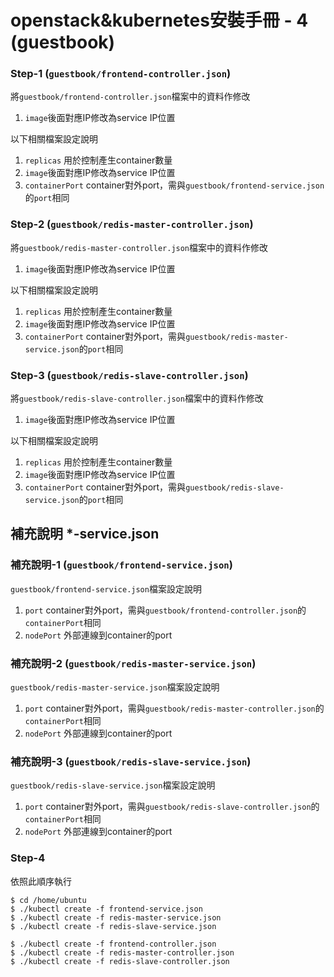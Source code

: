 # openstack&kubernetes安裝手冊 - 4 (guestbook)
 
### Step-1 (`guestbook/frontend-controller.json`)
將`guestbook/frontend-controller.json`檔案中的資料作修改
1. `image`後面對應IP修改為service IP位置
 
以下相關檔案設定說明
1. `replicas` 用於控制產生container數量
2. `image`後面對應IP修改為service IP位置
3. `containerPort` container對外port，需與`guestbook/frontend-service.json`的`port`相同
 
 
### Step-2 (`guestbook/redis-master-controller.json`)
將`guestbook/redis-master-controller.json`檔案中的資料作修改
1. `image`後面對應IP修改為service IP位置
 
以下相關檔案設定說明
1. `replicas` 用於控制產生container數量
2. `image`後面對應IP修改為service IP位置
3. `containerPort` container對外port，需與`guestbook/redis-master-service.json`的`port`相同
 
 
### Step-3 (`guestbook/redis-slave-controller.json`)
將`guestbook/redis-slave-controller.json`檔案中的資料作修改
1. `image`後面對應IP修改為service IP位置
 
以下相關檔案設定說明
1. `replicas` 用於控制產生container數量
2. `image`後面對應IP修改為service IP位置
3. `containerPort` container對外port，需與`guestbook/redis-slave-service.json`的`port`相同
 
 
## 補充說明 *-service.json
 
### 補充說明-1 (`guestbook/frontend-service.json`)
`guestbook/frontend-service.json`檔案設定說明
1. `port` container對外port，需與`guestbook/frontend-controller.json`的`containerPort`相同
2. `nodePort` 外部連線到container的port
 
 
### 補充說明-2 (`guestbook/redis-master-service.json`)
`guestbook/redis-master-service.json`檔案設定說明
1. `port` container對外port，需與`guestbook/redis-master-controller.json`的`containerPort`相同
2. `nodePort` 外部連線到container的port
 
 
### 補充說明-3 (`guestbook/redis-slave-service.json`)
`guestbook/redis-slave-service.json`檔案設定說明
1. `port` container對外port，需與`guestbook/redis-slave-controller.json`的`containerPort`相同
2. `nodePort` 外部連線到container的port
 
 
### Step-4
依照此順序執行
 
    $ cd /home/ubuntu
    $ ./kubectl create -f frontend-service.json
    $ ./kubectl create -f redis-master-service.json
    $ ./kubectl create -f redis-slave-service.json
    
    $ ./kubectl create -f frontend-controller.json
    $ ./kubectl create -f redis-master-controller.json
    $ ./kubectl create -f redis-slave-controller.json
